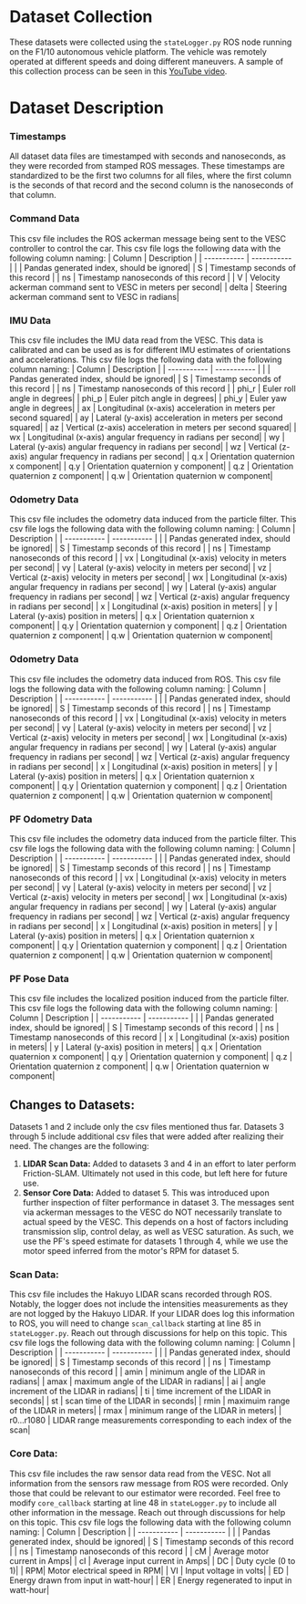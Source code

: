 # Dataset Collection
These datasets were collected using the `stateLogger.py` ROS node running on the F1/10 autonomous vehicle platform. The vehicle was remotely operated at different speeds and doing different maneuvers. A sample of this collection process can be seen in this [YouTube video](https://www.youtube.com/watch?v=ZXK1WLFKrMk).
# Dataset Description
### Timestamps
All dataset data files are timestamped with seconds and nanoseconds, as they were recorded from stamped ROS messages. These timestamps are standardized to be the first two columns for all files, where the first column is the seconds of that record and the second column is the nanoseconds of that column. 

### Command Data
This csv file includes the ROS ackerman message being sent to the VESC controller to control the car. This csv file logs the following data with the following column naming:
| Column       | Description |
| ----------- | ----------- |
|         | Pandas generated index, should be ignored|
|    S    | Timestamp seconds of this record       |
|    ns   | Timestamp nanoseconds of this record        |
| V | Velocity ackerman command sent to VESC in meters per second|
| delta | Steering ackerman command sent to VESC in radians|

### IMU Data
This csv file includes the IMU data read from the VESC. This data is calibrated and can be used as is for different IMU estimates of orientations and accelerations. This csv file logs the following data with the following column naming:
| Column       | Description |
| ----------- | ----------- |
|         | Pandas generated index, should be ignored|
|    S    | Timestamp seconds of this record       |
|    ns   | Timestamp nanoseconds of this record        |
| phi_r | Euler roll angle in degrees|
| phi_p | Euler pitch angle in degrees|
| phi_y | Euler yaw angle in degrees|
| ax | Longitudinal (x-axis) acceleration in meters per second squared|
| ay | Lateral (y-axis) acceleration in meters per second squared|
| az | Vertical (z-axis) acceleration in meters per second squared|
| wx | Longitudinal (x-axis) angular frequency in radians per second|
| wy | Lateral (y-axis) angular frequency in radians per second|
| wz | Vertical (z-axis) angular frequency in radians per second|
| q.x | Orientation quaternion x component|
| q.y | Orientation quaternion y component|
| q.z | Orientation quaternion z component|
| q.w | Orientation quaternion w component|

### Odometry Data
This csv file includes the odometry data induced from the particle filter. This csv file logs the following data with the following column naming:
| Column       | Description |
| ----------- | ----------- |
|         | Pandas generated index, should be ignored|
|    S    | Timestamp seconds of this record       |
|    ns   | Timestamp nanoseconds of this record        |
| vx | Longitudinal (x-axis) velocity in meters per second|
| vy | Lateral (y-axis) velocity in meters per second|
| vz | Vertical (z-axis) velocity in meters per second|
| wx | Longitudinal (x-axis) angular frequency in radians per second|
| wy | Lateral (y-axis) angular frequency in radians per second|
| wz | Vertical (z-axis) angular frequency in radians per second|
| x | Longitudinal (x-axis) position in meters|
| y | Lateral (y-axis) position in meters|
| q.x | Orientation quaternion x component|
| q.y | Orientation quaternion y component|
| q.z | Orientation quaternion z component|
| q.w | Orientation quaternion w component|

### Odometry Data
This csv file includes the odometry data induced from ROS. This csv file logs the following data with the following column naming:
| Column       | Description |
| ----------- | ----------- |
|         | Pandas generated index, should be ignored|
|    S    | Timestamp seconds of this record       |
|    ns   | Timestamp nanoseconds of this record        |
| vx | Longitudinal (x-axis) velocity in meters per second|
| vy | Lateral (y-axis) velocity in meters per second|
| vz | Vertical (z-axis) velocity in meters per second|
| wx | Longitudinal (x-axis) angular frequency in radians per second|
| wy | Lateral (y-axis) angular frequency in radians per second|
| wz | Vertical (z-axis) angular frequency in radians per second|
| x | Longitudinal (x-axis) position in meters|
| y | Lateral (y-axis) position in meters|
| q.x | Orientation quaternion x component|
| q.y | Orientation quaternion y component|
| q.z | Orientation quaternion z component|
| q.w | Orientation quaternion w component|

### PF Odometry Data
This csv file includes the odometry data induced from the particle filter. This csv file logs the following data with the following column naming:
| Column       | Description |
| ----------- | ----------- |
|         | Pandas generated index, should be ignored|
|    S    | Timestamp seconds of this record       |
|    ns   | Timestamp nanoseconds of this record        |
| vx | Longitudinal (x-axis) velocity in meters per second|
| vy | Lateral (y-axis) velocity in meters per second|
| vz | Vertical (z-axis) velocity in meters per second|
| wx | Longitudinal (x-axis) angular frequency in radians per second|
| wy | Lateral (y-axis) angular frequency in radians per second|
| wz | Vertical (z-axis) angular frequency in radians per second|
| x | Longitudinal (x-axis) position in meters|
| y | Lateral (y-axis) position in meters|
| q.x | Orientation quaternion x component|
| q.y | Orientation quaternion y component|
| q.z | Orientation quaternion z component|
| q.w | Orientation quaternion w component|

### PF Pose Data
This csv file includes the localized position induced from the particle filter. This csv file logs the following data with the following column naming:
| Column       | Description |
| ----------- | ----------- |
|         | Pandas generated index, should be ignored|
|    S    | Timestamp seconds of this record       |
|    ns   | Timestamp nanoseconds of this record        |
| x | Longitudinal (x-axis) position in meters|
| y | Lateral (y-axis) position in meters|
| q.x | Orientation quaternion x component|
| q.y | Orientation quaternion y component|
| q.z | Orientation quaternion z component|
| q.w | Orientation quaternion w component|

## Changes to Datasets:
Datasets 1 and 2 include only the csv files mentioned thus far. Datasets 3 through 5 include additional csv files that were added after realizing their need. The changes are the following:
1. **LIDAR Scan Data:** Added to datasets 3 and 4 in an effort to later perform Friction-SLAM. Ultimately not used in this code, but left here for future use.
2. **Sensor Core Data:** Added to dataset 5. This was introduced upon further inspection of filter performance in dataset 3. The messages sent via ackerman messages to the VESC do NOT necessarily translate to actual speed by the VESC. This depends on a host of factors including transmission slip, control delay, as well as VESC saturation. As such, we use the PF's speed estimate for datasets 1 through 4, while we use the motor speed inferred from the motor's RPM for dataset 5.

### Scan Data:
This csv file includes the Hakuyo LIDAR scans recorded through ROS. Notably, the logger does not include the intensities measurements as they are not logged by the Hakuyo LIDAR. If your LIDAR does log this information to ROS, you will need to change `scan_callback` starting at line 85 in `stateLogger.py`. Reach out through discussions for help on this topic. This csv file logs the following data with the following column naming:
| Column       | Description |
| ----------- | ----------- |
|         | Pandas generated index, should be ignored|
|    S    | Timestamp seconds of this record       |
|    ns   | Timestamp nanoseconds of this record        |
| amin | minimum angle of the LIDAR in radians|
| amax | maximum angle of the LIDAR in radians|
| ai | angle increment of the LIDAR in radians|
| ti | time increment of the LIDAR in seconds|
| st | scan time of the LIDAR in seconds|
| rmin | maximuim range of the LIDAR in meters|
| rmax | minimum range of the LIDAR in meters|
| r0...r1080 | LIDAR range measurements corresponding to each index of the scan|

### Core Data:
This csv file includes the raw sensor data read from the VESC. Not all information from the sensors raw message from ROS were recorded. Only those that could be relevant to our estimator were recorded. Feel free to modify  `core_callback` starting at line 48 in `stateLogger.py` to include all other information in the message. Reach out through discussions for help on this topic. This csv file logs the following data with the following column naming:
| Column       | Description |
| ----------- | ----------- |
|         | Pandas generated index, should be ignored|
|    S    | Timestamp seconds of this record       |
|    ns   | Timestamp nanoseconds of this record        |
| cM | Average motor current in Amps|
| cI | Average input current in Amps|
| DC | Duty cycle (0 to 1)|
| RPM| Motor electrical speed in RPM|
| VI | Input voltage in volts|
| ED | Energy drawn from input in watt-hour|
| ER | Energy regenerated to input in watt-hour|
